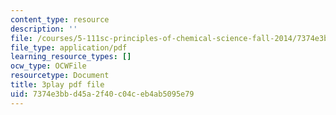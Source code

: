 ```yaml
---
content_type: resource
description: ''
file: /courses/5-111sc-principles-of-chemical-science-fall-2014/7374e3bbd45a2f40c04ceb4ab5095e79_p8AAjZXr5dg.pdf
file_type: application/pdf
learning_resource_types: []
ocw_type: OCWFile
resourcetype: Document
title: 3play pdf file
uid: 7374e3bb-d45a-2f40-c04c-eb4ab5095e79
---
```

